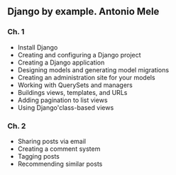 ## Django by example. Antonio Mele


### Ch. 1
- Install Django
- Creating and configuring a Django project
- Creating a Django application
- Designing models and generating model migrations 
- Creating an administration site for your models
- Working with QuerySets and managers
- Buildings views, templates, and URLs
- Adding pagination to list views
- Using Django'class-based views


### Ch. 2
- Sharing posts via email
- Creating a comment system
- Tagging posts
- Recommending similar posts
